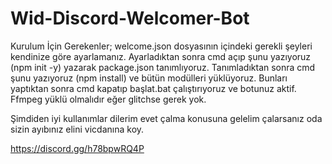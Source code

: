 # Wid-Discord-Welcomer-Bot

Kurulum İçin Gerekenler; 
welcome.json dosyasının içindeki gerekli şeyleri kendinize göre ayarlamanız. Ayarladıktan sonra cmd açıp şunu yazıyoruz (npm init -y) yazarak package.json tanımlıyoruz. 
Tanımladıktan sonra cmd şunu yazıyoruz (npm install) ve bütün modülleri yüklüyoruz. Bunları yaptıktan sonra cmd kapatıp başlat.bat çalıştırıyoruz ve botunuz aktif.
Ffmpeg yüklü olmalıdır eğer glitchse gerek yok.

Şimdiden iyi kullanımlar dilerim evet çalma konusuna gelelim çalarsanız oda sizin ayıbınız elini vicdanına koy.

https://discord.gg/h78bpwRQ4P
